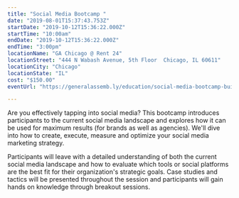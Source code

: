 ```yaml
---
title: "Social Media Bootcamp "
date: "2019-08-01T15:37:43.753Z"
startDate: "2019-10-12T15:36:22.000Z"
startTime: "10:00am"
endDate: "2019-10-12T15:36:22.000Z"
endTime: "3:00pm"
locationName: "GA Chicago @ Rent 24"
locationStreet: "444 N Wabash Avenue, 5th Floor  Chicago, IL 60611"
locationCity: "Chicago"
locationState: "IL"
cost: "$150.00"
eventUrl: "https://generalassemb.ly/education/social-media-bootcamp-build-community-create-value-drive-roi/chicago/84555"

---
```


Are you effectively tapping into social media? This bootcamp introduces participants to the current social media landscape and explores how it can be used for maximum results (for brands as well as agencies). We'll dive into how to create, execute, measure and optimize your social media marketing strategy.

Participants will leave with a detailed understanding of both the current social media landscape and how to evaluate which tools or social platforms are the best fit for their organization's strategic goals. Case studies and tactics will be presented throughout the session and participants will gain hands on knowledge through breakout sessions.

